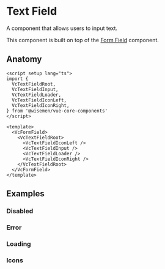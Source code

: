 # Text Field

A component that allows users to input text.

This component is built on top of the [Form Field](/packages/components/components/form-field/form-field.html) component.

<ComponentPreview name="text-field/examples/main" />

## Anatomy

```vue
<script setup lang="ts">
import {
  VcTextFieldRoot,
  VcTextFieldInput,
  VcTextFieldLoader,
  VcTextFieldIconLeft,
  VcTextFieldIconRight,
} from '@wisemen/vue-core-components'
</script>

<template>
  <VcFormField>
    <VcTextFieldRoot>
      <VcTextFieldIconLeft />
      <VcTextFieldInput />
      <VcTextFieldLoader />
      <VcTextFieldIconRight />
    </VcTextFieldRoot>
  </VcFormField>
</template>
```

<!-- @include: ./text-field-meta.md -->

## Examples

### Disabled

<ComponentPreview name="text-field/examples/disabled" />

### Error

<ComponentPreview name="text-field/examples/error" />

### Loading

<ComponentPreview name="text-field/examples/loading" />

### Icons

<ComponentPreview name="text-field/examples/icons" />
